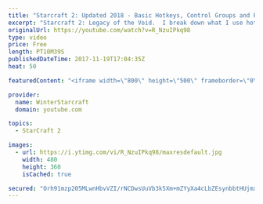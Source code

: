 ```yaml
---
title: "Starcraft 2: Updated 2018 - Basic Hotkeys, Control Groups and Production Tutorial"
excerpt: "Starcraft 2: Legacy of the Void.  I break down what I use hotkeys and control groups for, hopefully you find this video helpful!  Basic Breakdown -  1 - MAIN ARMY 2 - SPECIALTY CASTER (MCORE, QUEEN, DROP) 3 - SPELLCASTERS/FLYERS 4 - BASES 5- PRODUCTION 6 - ETCETC   Watch the highlights playlist (use"
originalUrl: https://youtube.com/watch?v=R_NzuIPkq98
type: video
price: Free
length: PT10M39S
publishedDateTime: 2017-11-19T17:04:35Z
heat: 50

featuredContent: "<iframe width=\"800\" height=\"500\" frameborder=\"0\" src=\"https://www.youtube.com/embed/R_NzuIPkq98\" allow=\"accelerometer; autoplay; encrypted-media; gyroscope; picture-in-picture\" allowfullscreen></iframe>"

provider:
  name: WinterStarcraft
  domain: youtube.com

topics:
  - StarCraft 2

images:
  - url: https://i.ytimg.com/vi/R_NzuIPkq98/maxresdefault.jpg
    width: 480
    height: 360
    isCached: true

secured: "Orh91mzp205MLwnHbvVZI/rNCDwsUuVb3k5Xm+mZYyXa4cLbZEsynbbtHUjmxVGnvqtExdeG9P03wtBKf0gZ+2CayDMhMzFwM/lPKHUPw5TbfYl5SLtVaK66PC6I3/nr32gYCJGT4nm3od8YXAVistuYL1PNXUVK4MMlpbVxrzAu9tkmNgE6fx6tpZxT5ax0AoTvHahCN90iee/R2ygyeZik/F3tWKSy7nevdV/MGSfWY/0TTvOBJbSe9WX3/a1FgMsi80NvNHnbgzgBc6vqT7OaRwQZElDv97PH77oNLDpAccAu8VrIa+Tkt/6bRGXSDym+ft9onkSokEXgHoQemghMRzICqUsPfHsEq2+WqGdmSwFvzOsQRW88ipblWo8i9Lbo4YdUBcRF2q7jb35LkmXOUVn78MtbG+iEHOl6VA6sPIewGyrNFnsxiLbrP0/h;r0kjKDFw84/I4El7g81bGQ=="
---
```


